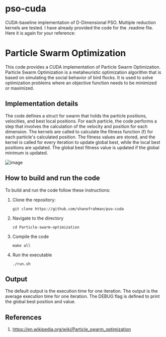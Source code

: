 # pso-cuda
CUDA-baseline implementation of D-Dimensional PSO. Multiple reduction kernels are tested. 
I have already provided the code for the .readme file. Here it is again for your reference:

# Particle Swarm Optimization

This code provides a CUDA implementation of Particle Swarm Optimization. Particle Swarm Optimization is a metaheuristic optimization algorithm that is based on simulating the social behavior of bird flocks. It is used to solve optimization problems where an objective function needs to be minimized or maximized.

## Implementation details

The code defines a struct for swarm that holds the particle positions, velocities, and best local positions. For each particle, the code performs a step that involves the calculation of the velocity and position for each dimension. The kernels are called to calculate the fitness function (f) for each particle's calculated position. The fitness values are stored, and the kernel is called for every iteration to update global best, while the local best positions are updated. The global best fitness value is updated if the global minimum is updated.

![image](https://github.com/shanofrahman/pso-cuda/assets/77228017/e4436b18-26f1-45bb-a5a8-5f695c318eea)

## How to build and run the code 

To build and run the code follow these instructions:

1. Clone the repository:

   ```
   git clone https://github.com/shanofrahman/pso-cuda
   ```

2. Navigate to the directory

   ```
   cd Particle-swarm-optimization
   ```

3. Compile the code
   
   ```
   make all
   ```

4. Run the executable

   ```
   ./run.sh
   ```

## Output

The default output is the execution time for one iteration. The output is the average execution time for one iteration. The DEBUG flag is defined to print the global best position and value. 
		
## References
1. https://en.wikipedia.org/wiki/Particle_swarm_optimization
